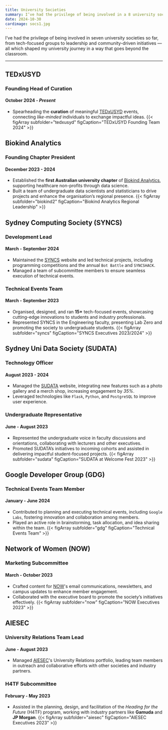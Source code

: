 ```yaml
---
title: University Societies
summary: I’ve had the privilege of being involved in a 8 university societies so far, from tech-focused groups to leadership and community-driven initiatives — all which shaped my university journey in a way that goes beyond the classroom.
date: 2024-10-30
cardimage: socs1.jpg
---
```


I’ve had the privilege of being involved in seven university societies so far, from tech-focused groups to leadership and community-driven initiatives — all which shaped my university journey in a way that goes beyond the classroom.

---------------------------------------------------------------------------------------------------------------------

## TEDxUSYD
### Founding Head of Curation
#### October 2024 - *Present*
- Spearheading the **curation** of meaningful [TEDxUSYD](https://www.linkedin.com/company/tedxusyd/posts/?feedView=all) events, connecting *like-minded* individuals to exchange impactful ideas.
{{< figArray subfolder="tedxusyd" figCaption="TEDxUSYD Founding Team 2024" >}}

## Biokind Analytics
### Founding Chapter President
#### December 2023 - 2024
- Established the **first Australian university chapter** of [Biokind Analytics](https://www.biokind.org/regionaldirectors/devanshi-mirchandani), supporting healthcare non-profits through data science.
- Built a team of undergraduate data scientists and statisticians to drive projects and enhance the organisation’s regional presence. 
{{< figArray subfolder="biokind2" figCaption="Biokind Analytics Regional Leadership" >}}

## Sydney Computing Society (SYNCS)
### Development Lead
#### March - September 2024
- Maintained the [SYNCS](https://syncs.org.au/) website and led technical projects, including programming competitions and the annual `Bot Battle` and `SYNCSHACK`.
- Managed a team of subcommittee members to ensure seamless execution of technical events.

### Technical Events Team
#### March - September 2023
- Organised, designed, and ran **15+** tech-focused events, showcasing cutting-edge innovations to students and industry professionals.
- Represented SYNCS in the Engineering faculty, presenting Lab Zero and promoting the society to undergraduate students.
{{< figArray subfolder="syncs" figCaption="SYNCS Executives 2023/2024" >}}

## Sydney Uni Data Society (SUDATA)
### Technology Officer
#### August 2023 - 2024
- Managed the [SUDATA](https://sudata.org/) website, integrating new features such as a photo gallery and a merch shop, increasing engagement by *35%*.
- Leveraged technologies like `Flask`, `Python`, and `PostgreSQL` to improve user experience.

### Undergraduate Representative
#### June - August 2023
- Represented the undergraduate voice in faculty discussions and orientations, collaborating with lecturers and other executives.
- Promoted SUDATA’s initiatives to incoming cohorts and assisted in delivering impactful student-focused projects.
{{< figArray subfolder="sudata" figCaption="SUDATA at Welcome Fest 2023" >}}

## Google Developer Group (GDG)
### Technical Events Team Member
#### January - June 2024
- Contributed to planning and executing technical events, including `Google Labs`, fostering innovation and collaboration among members.
- Played an active role in brainstorming, task allocation, and idea sharing within the team.
{{< figArray subfolder="gdg" figCaption="Technical Events Team" >}}

## Network of Women (NOW)
### Marketing Subcommittee
#### March - October 2023
- Crafted content for [NOW](https://www.instagram.com/networkofwomen/)'s email communications, newsletters, and campus updates to enhance member engagement.
- Collaborated with the executive board to promote the society’s initiatives effectively.
{{< figArray subfolder="now" figCaption="NOW Executives 2023" >}}

## AIESEC
### University Relations Team Lead
#### June - August 2023
- Managed [AIESEC](https://aiesecaustralia.org/lc/aiesec-in-usyd/)'s University Relations portfolio, leading team members in outreach and collaborative efforts with other societies and industry partners.

### H4TF Subcommittee
#### February - May 2023
- Assisted in the planning, design, and facilitation of the *Heading for the Future* (H4TF) program, working with industry partners like **Gamuda** and **JP Morgan**.
{{< figArray subfolder="aiesec" figCaption="AIESEC Executives 2023" >}}
